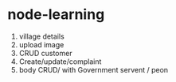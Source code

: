 # node-learning
1. village details
2. upload image
3. CRUD customer
4. Create/update/complaint 
5. body CRUD/ with Government servent / peon